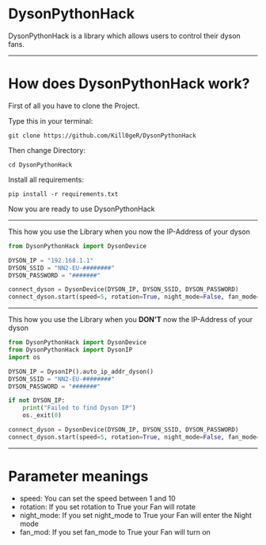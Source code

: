 # DysonPythonHack

DysonPythonHack is a library which allows users to control their dyson fans.

---
# How does DysonPythonHack work?

First of all you have to clone the Project.

Type this in your terminal:

````angular2html
git clone https://github.com/Kill0geR/DysonPythonHack
````

Then change Directory:

````angular2html
cd DysonPythonHack
````

Install all requirements:

````angular2html
pip install -r requirements.txt
````

Now you are ready to use DysonPythonHack

---
This how you use the Library when you now the IP-Address of your dyson

````python
from DysonPythonHack import DysonDevice

DYSON_IP = "192.168.1.1"
DYSON_SSID = "NN2-EU-########"
DYSON_PASSWORD = "#######"

connect_dyson = DysonDevice(DYSON_IP, DYSON_SSID, DYSON_PASSWORD)
connect_dyson.start(speed=5, rotation=True, night_mode=False, fan_mode=True)
````

---
This how you use the Library when you **DON'T** now the IP-Address of your dyson

````python
from DysonPythonHack import DysonDevice
from DysonPythonHack import DysonIP
import os

DYSON_IP = DysonIP().auto_ip_addr_dyson()
DYSON_SSID = "NN2-EU-########"
DYSON_PASSWORD = "#######"

if not DYSON_IP:
    print("Failed to find Dyson IP")
    os._exit(0)

connect_dyson = DysonDevice(DYSON_IP, DYSON_SSID, DYSON_PASSWORD)
connect_dyson.start(speed=5, rotation=True, night_mode=False, fan_mode=True)
````

---
# Parameter meanings
* speed: You can set the speed between 1 and 10
* rotation: If you set rotation to True your Fan will rotate
* night_mode: If you set night_mode to True your Fan will enter the Night mode 
* fan_mod: If you set fan_mode to True your Fan will turn on

